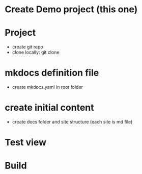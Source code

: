 # Create Demo project (this one)

# Project
- create git repo
- clone locally: git clone <url>

# mkdocs definition file
- create mkdocs.yaml in root folder 

# create initial content 
- create docs folder and site structure (each site is md file)

# Test view

# Build
